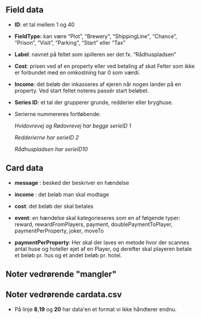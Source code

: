 ## Field data


- **ID**: et tal mellem 1 og 40

- **FieldType:** kan være “Plot”, “Brewery", “ShippingLine", “Chance”, “Prison”, “Visit”, “Parking", “Start” eller “Tax”

- **Label**: navnet på feltet som spilleren ser det
  fx. “Rådhuspladsen”

- **Cost**: prisen ved af en property eller ved betaling af skat
  Felter som ikke er forbundet med en omkostning har 0 som værdi.

- **Income**: det beløb der inkasseres af ejeren når nogen lander på en property.
  Ved start feltet noteres passér start beløbet.

- **Series ID**: et tal der grupperer grunde, redderier eller bryghuse.
- Serierne nummereres fortløbende:

  _Hvidovrevej og Rødovrevej har begge serieID 1_

  _Redderierne har serieID 2_

  _Rådhuspladsen har serieID10_


## Card data

- **message** : besked der beskriver en hændelse

- **income** : det beløb man skal modtage

- **cost**: det beløb der skal betales

- **event**: en hændelse skal kategorieseres som en af følgende typer: reward, rewardFromPlayers, payment, doublePaymentToPlayer, paymentPerProperty, joker, moveTo
- **paymentPerProperty**: Her skal der laves en metode hvor der scannes antal huse og hoteller ejet af en Player, og derefter skal playeren betale et beløb pr. hus og et andet beløb pr. hotel.


## Noter vedrørende "mangler"

## Noter vedrørende cardata.csv
* På linje **8**,**19** og **20** har data'en et format vi ikke håndterer endnu.
